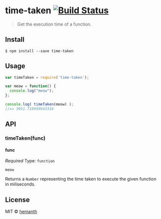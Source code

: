 # time-taken [![Build Status](https://travis-ci.org/hemanth/time-taken.svg?branch=master)](https://travis-ci.org/hemanth/time-taken)

> Get the execution time of a function.


## Install

```
$ npm install --save time-taken
```


## Usage

```js
var timeTaken = require('time-taken');

var meow = function() {
  console.log("meow");
};

console.log( timeTaken(meow) );
//=> 3951.710999943316
```


## API

### timeTaken(func)

#### func 
*Required* 
Type: `function`

`meow`

Returns a `Number` representing the time taken to execute the given function in miliseconds.

## License

MIT © [hemanth](http://h3manth.com)
